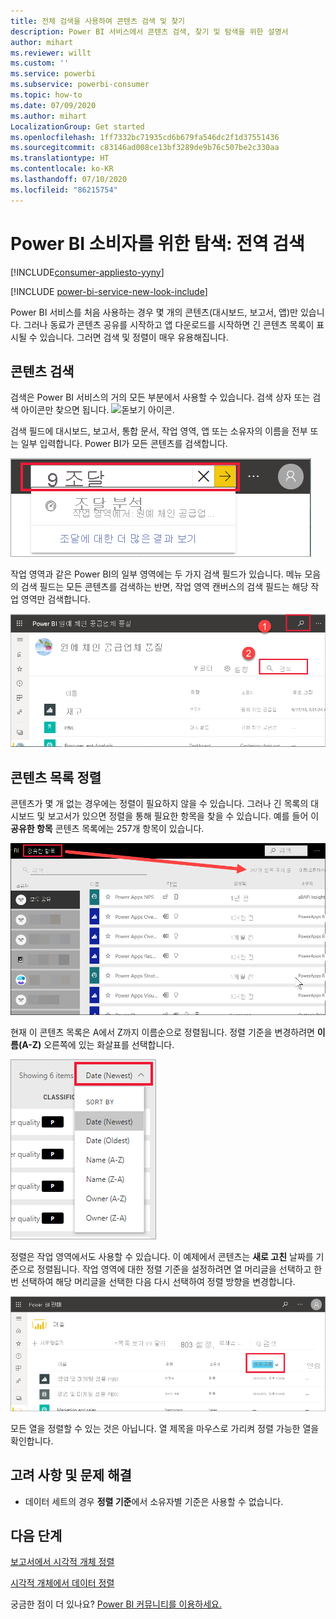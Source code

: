 ```yaml
---
title: 전체 검색을 사용하여 콘텐츠 검색 및 찾기
description: Power BI 서비스에서 콘텐츠 검색, 찾기 및 탐색을 위한 설명서
author: mihart
ms.reviewer: willt
ms.custom: ''
ms.service: powerbi
ms.subservice: powerbi-consumer
ms.topic: how-to
ms.date: 07/09/2020
ms.author: mihart
LocalizationGroup: Get started
ms.openlocfilehash: 1ff7332bc71935cd6b679fa546dc2f1d37551436
ms.sourcegitcommit: c83146ad008ce13bf3289de9b76c507be2c330aa
ms.translationtype: HT
ms.contentlocale: ko-KR
ms.lasthandoff: 07/10/2020
ms.locfileid: "86215754"
---
```

# <a name="navigation-for-power-bi-consumers-global-search"></a>Power BI 소비자를 위한 탐색: 전역 검색

[!INCLUDE[consumer-appliesto-yyny](../includes/consumer-appliesto-yyny.md)]

[!INCLUDE [power-bi-service-new-look-include](../includes/power-bi-service-new-look-include.md)]


Power BI 서비스를 처음 사용하는 경우 몇 개의 콘텐츠(대시보드, 보고서, 앱)만 있습니다. 그러나 동료가 콘텐츠 공유를 시작하고 앱 다운로드를 시작하면 긴 콘텐츠 목록이 표시될 수 있습니다. 그러면 검색 및 정렬이 매우 유용해집니다.

## <a name="searching-for-content"></a>콘텐츠 검색
 검색은 Power BI 서비스의 거의 모든 부분에서 사용할 수 있습니다. 검색 상자 또는 검색 아이콘만 찾으면 됩니다. ![돋보기 아이콘](./media/end-user-search-sort/power-bi-search-icon.png).

 검색 필드에 대시보드, 보고서, 통합 문서, 작업 영역, 앱 또는 소유자의 이름을 전부 또는 일부 입력합니다. Power BI가 모든 콘텐츠를 검색합니다. 

 ![보고서 검색](./media/end-user-search-sort/power-bi-search-field.png) 

 작업 영역과 같은 Power BI의 일부 영역에는 두 가지 검색 필드가 있습니다. 메뉴 모음의 검색 필드는 모든 콘텐츠를 검색하는 반면, 작업 영역 캔버스의 검색 필드는 해당 작업 영역만 검색합니다.

 ![작업 영역 내에서 검색](./media/end-user-search-sort/power-bi-search-fields.png) 

## <a name="sorting-content-lists"></a>콘텐츠 목록 정렬

콘텐츠가 몇 개 없는 경우에는 정렬이 필요하지 않을 수 있습니다.  그러나 긴 목록의 대시보드 및 보고서가 있으면 정렬을 통해 필요한 항목을 찾을 수 있습니다. 예를 들어 이 **공유한 항목** 콘텐츠 목록에는 257개 항목이 있습니다. 

![공유한 항목 콘텐츠 목록](./media/end-user-search-sort/power-bi-all-shared.png)

현재 이 콘텐츠 목록은 A에서 Z까지 이름순으로 정렬됩니다. 정렬 기준을 변경하려면 **이름(A-Z)** 오른쪽에 있는 화살표를 선택합니다.

![정렬 드롭다운 메뉴](./media/end-user-search-sort/power-bi-sort-date.png)


정렬은 작업 영역에서도 사용할 수 있습니다. 이 예제에서 콘텐츠는 **새로 고친** 날짜를 기준으로 정렬됩니다. 작업 영역에 대한 정렬 기준을 설정하려면 열 머리글을 선택하고 한 번 선택하여 해당 머리글을 선택한 다음 다시 선택하여 정렬 방향을 변경합니다. 

![보고서 검색](./media/end-user-search-sort/power-bi-workspace-sort.png)

모든 열을 정렬할 수 있는 것은 아닙니다. 열 제목을 마우스로 가리켜 정렬 가능한 열을 확인합니다.


## <a name="considerations-and-troubleshooting"></a>고려 사항 및 문제 해결
* 데이터 세트의 경우 **정렬 기준**에서 소유자별 기준은 사용할 수 없습니다.

## <a name="next-steps"></a>다음 단계
[보고서에서 시각적 개체 정렬](end-user-change-sort.md)

[시각적 개체에서 데이터 정렬](end-user-change-sort.md)

궁금한 점이 더 있나요? [Power BI 커뮤니티를 이용하세요.](https://community.powerbi.com/)
